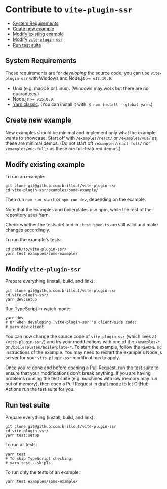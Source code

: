 # Contribute to `vite-plugin-ssr`

- [System Requirements](#system-requirements)
- [Ceate new example](#create-new-example)
- [Modify existing example](#modify-existing-example)
- [Modify `vite-plugin-ssr`](#modify-vite-plugin-ssr)
- [Run test suite](#run-test-suite)


## System Requirements

These requirements are for *developing* the source code; you can use `vite-plugin-ssr` with Windows and Node.js `>= v12.19.0`.

- Unix (e.g. macOS or Linux). (Windows may work but there are no guarantees.)
- Node.js `>= v15.0.0`.
- [Yarn classic](https://classic.yarnpkg.com/). (You can install it with: `$ npm install --global yarn`.)

## Create new example

New examples should be minimal and implement only what the example wants to showcase.
Start off with `/examples/react/` or `/examples/vue/` as these are minimal demos.
(Do not start off `/examples/react-full/` nor `/examples/vue-full/` as these are full-featured demos.)

## Modify existing example

To run an example:

```shell
git clone git@github.com:brillout/vite-plugin-ssr
cd vite-plugin-ssr/examples/some-example/
```

Then run `npm run start` or `npm run dev`, depending on the example.

Note that the examples and boilerplates use npm, while the rest of the repository uses Yarn.

Check whether the tests defined in `.test.spec.ts` are still valid and make changes accordingly.

To run the example's tests:

```shell
cd path/to/vite-plugin-ssr/
yarn test examples/some-example/
```


## Modify `vite-plugin-ssr`

Prepare everything (install, build, and link):

```shell
git clone git@github.com:brillout/vite-plugin-ssr
cd vite-plugin-ssr/
yarn dev:setup
```

Run TypeScript in watch mode:

```shell
yarn dev
# Or when developing `vite-plugin-ssr`'s client-side code:
# yarn dev:client
```

You can now change the source code of `vite-plugin-ssr` (which lives at `/vite-plugin-ssr/`) and try your modifications with one of the `/examples/*` or `/boilerplates/boilerplate-*`.
To start the example, follow the `README.md` instructions of the example.
You may need to restart the example's Node.js server for your `vite-plugin-ssr` modifications to apply.

Once you're done and before opening a Pull Request, run the test suite to ensure that your modifications don't break anything.
If you are having problems running the test suite (e.g. machines with low memory may run out of memory),
then open a Pull Request in
[draft mode](https://docs.github.com/en/github/collaborating-with-pull-requests/proposing-changes-to-your-work-with-pull-requests/changing-the-stage-of-a-pull-request#converting-a-pull-request-to-a-draft)
to let GitHub Actions run the test suite for you.


## Run test suite

Prepare everything (install, build, and link):

```shell
git clone git@github.com:brillout/vite-plugin-ssr
cd vite-plugin-ssr/
yarn test:setup
```

To run all tests:

```shell
yarn test
# To skip TypeScript checking:
# yarn test --skipTs
```

To run only the tests of an example:

```shell
yarn test examples/some-example/
```

